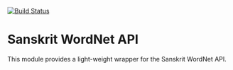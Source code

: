 [![Build Status](https://travis-ci.org/wmshort/sanskritwordnet.svg?branch=master)](https://travis-ci.org/sanskritwordnet/py-sanskritwordnet)

Sanskrit WordNet API
=====================

This module provides a light-weight wrapper for the Sanskrit WordNet API.
